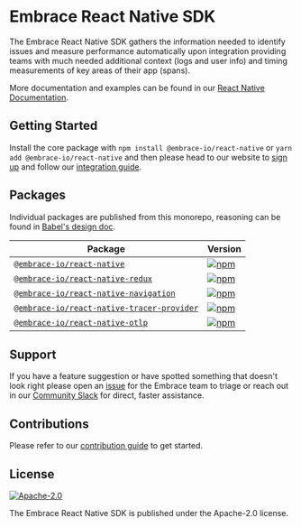 # Embrace React Native SDK

The Embrace React Native SDK gathers the information needed to identify issues and measure performance automatically
upon integration providing teams with much needed additional context (logs and user info) and timing measurements of
key areas of their app (spans).

More documentation and examples can be found in our [React Native Documentation](https://embrace.io/docs/react-native/).

## Getting Started

Install the core package with `npm install @embrace-io/react-native` or `yarn add @embrace-io/react-native` and then
please head to our website to [sign up](https://dash.embrace.io/signup/) and follow our [integration guide](./packages/core/README.md).

## Packages

Individual packages are published from this monorepo, reasoning can be found in [Babel's design doc](https://github.com/babel/babel/blob/main/doc/design/monorepo.md).

| Package                                                                               | Version                                                                                                                                                                 |
|---------------------------------------------------------------------------------------|-------------------------------------------------------------------------------------------------------------------------------------------------------------------------|
| [`@embrace-io/react-native`](./packages/core)                                         | [![npm](https://img.shields.io/npm/v/@embrace-io/react-native.svg?maxAge=3600)](https://www.npmjs.com/package/@embrace-io/react-native)                                 |
| [`@embrace-io/react-native-redux`](./packages/react-native-redux)   | [![npm](https://img.shields.io/npm/v/@embrace-io/react-native-redux.svg?maxAge=3600)](https://www.npmjs.com/package/@embrace-io/react-native-redux)   |
| [`@embrace-io/react-native-navigation`](./packages/react-native-navigation)           | [![npm](https://img.shields.io/npm/v/@embrace-io/react-native-navigation.svg?maxAge=3600)](https://www.npmjs.com/package/@embrace-io/react-native-navigation)           |
| [`@embrace-io/react-native-tracer-provider`](./packages/react-native-tracer-provider) | [![npm](https://img.shields.io/npm/v/@embrace-io/react-native-tracer-provider.svg?maxAge=3600)](https://www.npmjs.com/package/@embrace-io/react-native-tracer-provider) |
| [`@embrace-io/react-native-otlp`](./packages/react-native-otlp)                       | [![npm](https://img.shields.io/npm/v/@embrace-io/react-native-otlp.svg?maxAge=3600)](https://www.npmjs.com/package/@embrace-io/react-native-otlp)                       |

## Support

If you have a feature suggestion or have spotted something that doesn't look right please open an [issue](https://github.com/embrace-io/embrace-react-native-sdk/issues/new) for the Embrace team to triage or reach out in our [Community Slack](https://join.slack.com/t/embraceio-community/shared_invite/zt-ywr4jhzp-DLROX0ndN9a0soHMf6Ksow) for direct, faster assistance.

## Contributions

Please refer to our [contribution guide](./CONTRIBUTING.md) to get started.

## License

[![Apache-2.0](https://img.shields.io/badge/license-Apache--2.0-orange)](./LICENSE.txt)

The Embrace React Native SDK is published under the Apache-2.0 license.



